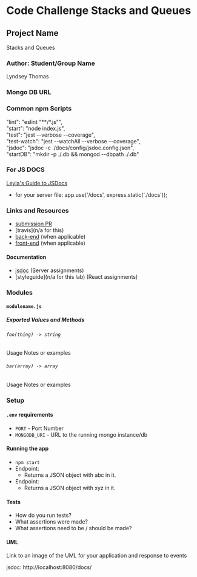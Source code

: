 # Code Challenge Stacks and Queues

## Project Name
Stacks and Queues

### Author: Student/Group Name
Lyndsey Thomas 

### Mongo DB URL

### Common npm Scripts
 "lint": "eslint \"**/*.js\"",  
   "start": "node index.js",  
   "test": "jest --verbose --coverage",  
   "test-watch": "jest --watchAll --verbose --coverage",  
   "jsdoc": "jsdoc -c ./docs/config/jsdoc.config.json",  
   "startDB": "mkdir -p ./.db && mongod --dbpath ./.db"

### For JS DOCS
[Leyla's Guide to JSDocs](https://docs.google.com/document/d/1ifvEDvWpdaCO3AtY6P2KBdDvHaG2GkWpfTFIHBx8BoE/edit?usp=sharing)
* for your server file: app.use('/docs', express.static('./docs'));

### Links and Resources
* [submission PR]()
* [travis](n/a for this)
* [back-end](http://xyz.com) (when applicable)
* [front-end](http://xyz.com) (when applicable)

#### Documentation
* [jsdoc]() (Server assignments)
* [styleguide](n/a for this lab) (React assignments)

### Modules

#### `modulename.js`

##### Exported Values and Methods

###### `foo(thing) -> string`
Usage Notes or examples

###### `bar(array) -> array`
Usage Notes or examples

### Setup

#### `.env` requirements
* `PORT` - Port Number
* `MONGODB_URI` - URL to the running mongo instance/db

#### Running the app
* `npm start`
* Endpoint: 
  * Returns a JSON object with abc in it.
* Endpoint: 
  * Returns a JSON object with xyz in it.
  
#### Tests
* How do you run tests?
* What assertions were made?
* What assertions need to be / should be made?

#### UML
Link to an image of the UML for your application and response to events

jsdoc: http://localhost:8080/docs/